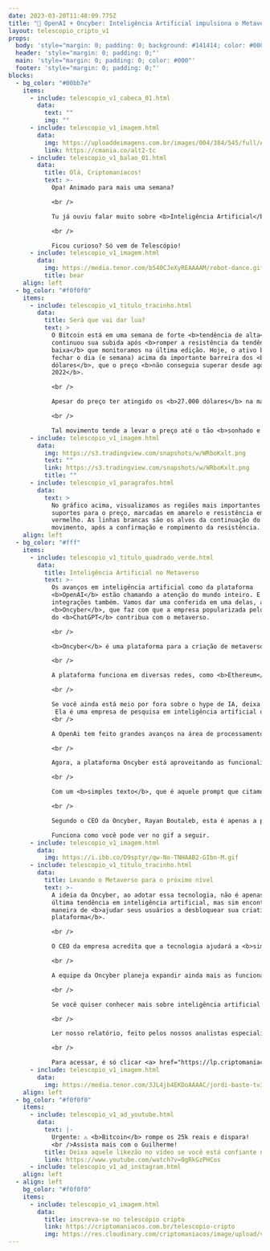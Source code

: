 ```yaml
---
date: 2023-03-20T11:48:09.775Z
title: "🤖 OpenAI + Oncyber: Inteligência Artificial impulsiona o Metaverso! 🤖"
layout: telescopio_cripto_v1
props:
  body: 'style="margin: 0; padding: 0; background: #141414; color: #000"'
  header: 'style="margin: 0; padding: 0;"'
  main: 'style="margin: 0; padding: 0; color: #000"'
  footer: 'style="margin: 0; padding: 0;"'
blocks:
  - bg_color: "#00bb7e"
    items:
      - include: telescopio_v1_cabeca_01.html
        data:
          text: ""
          img: ""
      - include: telescopio_v1_imagem.html
        data:
          img: https://uploaddeimagens.com.br/images/004/384/545/full/Altseason_Newsletter_final.png?1678449695
          link: https://cmania.co/alt2-tc
      - include: telescopio_v1_balao_01.html
        data:
          title: Olá, Criptomaníacos!
          text: >-
            Opa! Animado para mais uma semana?

            <br /> 

            Tu já ouviu falar muito sobre <b>Inteligência Artificial</b>, mas hoje eu trago algo que deve ser novo para você: o uso de IA em <b>Metaversos</b>.

            <br /> 

            Ficou curioso? Só vem de Telescópio!
      - include: telescopio_v1_imagem.html
        data:
          img: https://media.tenor.com/b540CJeXyREAAAAM/robot-dance.gif
          title: bear
    align: left
  - bg_color: "#f0f0f0"
    items:
      - include: telescopio_v1_titulo_tracinho.html
        data:
          title: Será que vai dar lua?
          text: >
            O Bitcoin está em uma semana de forte <b>tendência de alta</b> e
            continuou sua subida após <b>romper a resistência da tendência de
            baixa</b> que monitoramos na última edição. Hoje, o ativo briga para
            fechar o dia (e semana) acima da importante barreira dos <b>25.300
            dólares</b>, que o preço <b>não conseguia superar desde agosto de
            2022</b>. 

            <br /> 

            Apesar do preço ter atingido os <b>27.000 dólares</b> na manhã desta sexta-feira, vale ressaltar que ainda é importante uma confirmação de rompimento com o fechamento do gráfico diário de hoje, e o semanal, acima desse patamar para termos uma confirmação de rompimento. 

            <br /> 

            Tal movimento tende a levar o preço até o tão <b>sonhado e esperado 30k</b>. Por outro lado, se essa confirmação não acontecer e tivermos um sinal de <b>rompimento falso</b>, veremos um forte <b>movimento vendedor</b>. 
      - include: telescopio_v1_imagem.html
        data:
          img: https://s3.tradingview.com/snapshots/w/WRboKxlt.png
          text: ""
          link: https://s3.tradingview.com/snapshots/w/WRboKxlt.png
          title: ""
      - include: telescopio_v1_paragrafos.html
        data:
          text: >
            No gráfico acima, visualizamos as regiões mais importantes de
            suportes para o preço, marcadas em amarelo e resistência em
            vermelho. As linhas brancas são os alvos da continuação do
            movimento, após a confirmação e rompimento da resistência.
    align: left
  - bg_color: "#fff"
    items:
      - include: telescopio_v1_titulo_quadrado_verde.html
        data:
          title: Inteligência Artificial no Metaverso
          text: >-
            Os avanços em inteligência artificial como da plataforma
            <b>OpenAI</b> estão chamando a atenção do mundo inteiro. E suas
            integrações também. Vamos dar uma conferida em uma delas, a
            <b>Oncyber</b>, que faz com que a empresa popularizada pelo serviço
            do <b>ChatGPT</b> contribua com o metaverso.

            <br />

            <b>Oncyber</b> é uma plataforma para a criação de metaversos que permite exibir seus <b>NFTs</b> em experiências 3D totalmente inovadoras. O serviço alega ser a maneira mais fácil para artistas e colecionadores mostrarem seus ativos digitais (NFTs) em experiências <b>totalmente imersivas</b> (3D/VR), gratuitamente. 

            <br />

            A plataforma funciona em diversas redes, como <b>Ethereum</b> e <b>Solana</b> e não possui várias coleções de NFTs à venda. A empresa preferiu construir <b>infraestrutura</b> para que os seus usuários pudessem criar seus ambientes próprios.

            <br />

            Se você ainda está meio por fora sobre o hype de IA, deixa eu te apresentar a OpenAI…
             Ela é uma empresa de pesquisa em inteligência artificial que tem como objetivo desenvolver e promover tecnologias amigáveis de IA que possam ser amplamente <b>utilizadas para beneficiar a humanidade</b>. 
            <br />

            A OpenAi tem feito grandes avanços na área de processamento de <b>linguagem natural</b> com seu modelo GPT (Generative Pretrained Transformer), que é capaz de <b>gerar texto coerente e relevante a partir de um comando do usuário</b>, que chamamos de prompt.

            <br />

            Agora, a plataforma Oncyber está aproveitando as funcionalidades da OpenAi para levar a <b>personalização de ambientes 3D</b> para o próximo nível. A novidade se chama <b>Magic Composer</b>, uma ferramenta alimentada pelo modelo GPT-3.5 da OpenAI que permite aos usuários customizar seus espaços virtuais por meio de comandos de texto. 

            <br />

            Com um <b>simples texto</b>, que é aquele prompt que citamos, o Magic Composer pode <b>alterar o céu, inserir obras de arte NFT que estão em sua carteira cripto em seu mundo virtual, mudar a aparência de quadros e muito mais</b>. 

            <br />

            Segundo o CEO da Oncyber, Rayan Boutaleb, esta é apenas a primeira versão da ferramenta, que já está sendo testada por um grupo seleto de usuários e será lançada em breve para todos.

            Funciona como você pode ver no gif a seguir.
      - include: telescopio_v1_imagem.html
        data:
          img: https://i.ibb.co/D9sptyr/qw-No-TNHAAB2-GIbn-M.gif
      - include: telescopio_v1_titulo_tracinho.html
        data:
          title: Levando o Metaverso para o próximo nível
          text: >-
            A ideia da Oncyber, ao adotar essa tecnologia, não é apenas seguir a
            última tendência em inteligência artificial, mas sim encontrar uma
            maneira de <b>ajudar seus usuários a desbloquear sua criatividade na
            plataforma</b>. 

            <br /> 

            O CEO da empresa acredita que a tecnologia ajudará a <b>simplificar</b> o processo de personalização de ambientes e garantirá uma experiência ainda mais agradável para quem entrar nos mundos virtuais.

            <br /> 

            A equipe da Oncyber planeja expandir ainda mais as funcionalidades de inteligência artificial da plataforma permitindo que os usuários criem ambientes mais complexos e com ainda mais personalidade. Cada usuário poderá ter o <b>seu mundo, com seus NFTs e sua cara</b>. 

            <br /> 

            Se você quiser conhecer mais sobre inteligência artificial e o setor blockchain, você pode ler o relatório que fizemos com o tema: <b>“5 criptomoedas de Inteligência Artificial para entrar no seu radar”</b>.

            <br /> 

            Ler nosso relatório, feito pelos nossos analistas especializados em cripto, é uma ótima forma de se atualizar e <b>saber mais sobre a junção de IA com o mercado de ativos digitais</b>.

            <br /> 

            Para acessar, é só clicar <a> href="https://lp.criptomaniacos.io/5-criptos-de-inteligencia-artificial/" target="blank">aqui</a>!
      - include: telescopio_v1_imagem.html
        data:
          img: https://media.tenor.com/3JL4jb4EKDoAAAAC/jordi-baste-tv3.gif
    align: left
  - bg_color: "#f0f0f0"
    items:
      - include: telescopio_v1_ad_youtube.html
        data:
          text: |-
            Urgente: ⚠️ <b>Bitcoin</b> rompe os 25k reais e dispara!
            <br />Assista mais com o Guilherme!
          title: Deixa aquele likezão no vídeo se você está confiante no BTC!
          link: https://www.youtube.com/watch?v=0gRkGzPHCos
      - include: telescopio_v1_ad_instagram.html
    align: left
  - align: left
    bg_color: "#f0f0f0"
    items:
      - include: telescopio_v1_imagem.html
        data:
          title: inscreva-se no telescópio cripto
          link: https://criptomaniacos.com.br/telescopio-cripto
          img: https://res.cloudinary.com/criptomaniacos/image/upload/v1662133224/telescopio/inscreva-se-telescopio.png
---
```

